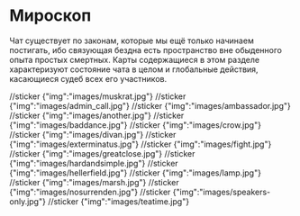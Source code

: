 # Мироскоп

Чат существует по законам, которые мы ещё только начинаем постигать, ибо связующая бездна есть пространство вне обыденного опыта простых смертных. Карты содержащиеся в этом разделе характеризуют состояние чата в целом и глобальные действия, касающиеся судеб всех его участников.

//sticker {"img":"images/muskrat.jpg"}
//sticker {"img":"images/admin_call.jpg"}
//sticker {"img":"images/ambassador.jpg"}
//sticker {"img":"images/another.jpg"}
//sticker {"img":"images/baddance.jpg"}
//sticker {"img":"images/crow.jpg"}
//sticker {"img":"images/divan.jpg"}
//sticker {"img":"images/exterminatus.jpg"}
//sticker {"img":"images/fight.jpg"}
//sticker {"img":"images/greatclose.jpg"}
//sticker {"img":"images/hardandsimple.jpg"}
//sticker {"img":"images/hellerfield.jpg"}
//sticker {"img":"images/lamp.jpg"}
//sticker {"img":"images/marsh.jpg"}
//sticker {"img":"images/nosurrenden.jpg"}
//sticker {"img":"images/speakers-only.jpg"}
//sticker {"img":"images/teatime.jpg"}